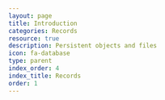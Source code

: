 ```yaml
---
layout: page
title: Introduction
categories: Records
resource: true
description: Persistent objects and files
icon: fa-database
type: parent
index_order: 4
index_title: Records
order: 1
---
```






